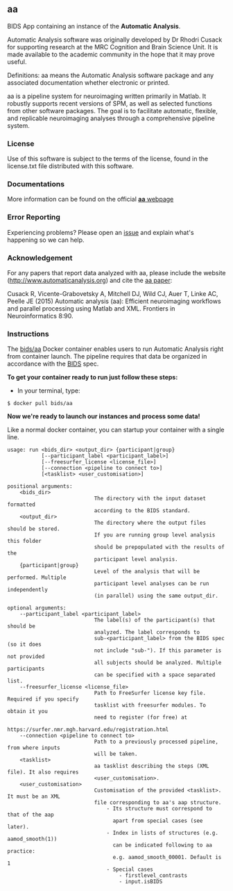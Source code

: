 ## aa
BIDS App containing an instance of the **Automatic Analysis**.

Automatic Analysis software was originally developed by Dr Rhodri Cusack
for supporting research at the MRC Cognition and Brain Science Unit. It
is made available to the academic community in the hope that it may
prove useful.

Definitions: aa means the Automatic Analysis software package and any
associated documentation whether electronic or printed.

aa is a pipeline system for neuroimaging written primarily in Matlab. It
robustly supports recent versions of SPM, as well as selected functions
from other software packages. The goal is to facilitate automatic,
flexible, and replicable neuroimaging analyses through a comprehensive
pipeline system.

### License
Use of this software is subject to the terms of the license, found in
the license.txt file distributed with this software.

### Documentations
More information can be found on the official [**aa** webpage](http://www.automaticanalysis.org)

### Error Reporting
Experiencing problems? Please open an [issue](https://github.com/rhodricusack/automaticanalysis/issues/new) and explain what's happening so we can help.

### Acknowledgement
For any papers that report data analyzed with aa, please include the
website (http://www.automaticanalysis.org) and cite the [aa paper](http://dx.doi.org/10.3389/fninf.2014.00090):

Cusack R, Vicente-Grabovetsky A, Mitchell DJ, Wild CJ, Auer T, Linke AC,
Peelle JE (2015) Automatic analysis (aa): Efficient neuroimaging
workflows and parallel processing using Matlab and XML. Frontiers in
Neuroinformatics 8:90.

### Instructions

The [bids/aa](https://hub.docker.com/r/bids/aa/) Docker container enables users to run Automatic Analysis right from container launch. The pipeline requires that data be organized in accordance with the [BIDS](http://bids.neuroimaging.io) spec.

**To get your container ready to run just follow these steps:**

- In your terminal, type:
```{bash}
$ docker pull bids/aa
```

**Now we're ready to launch our instances and process some data!**

Like a normal docker container, you can startup your container with a single line.

    usage: run <bids_dir> <output_dir> {participant|group}
               [--participant_label <participant_label>]
               [--freesurfer_license <license_file>]
               [--connection <pipeline to connect to>]
               [<tasklist> <user_customisation>]

    positional arguments:
        <bids_dir>
                                The directory with the input dataset formatted
                                according to the BIDS standard.
        <output_dir>
                                The directory where the output files should be stored.
                                If you are running group level analysis this folder
                                should be prepopulated with the results of the
                                participant level analysis.
        {participant|group}
                                Level of the analysis that will be performed. Multiple
                                participant level analyses can be run independently
                                (in parallel) using the same output_dir.

    optional arguments:
        --participant_label <participant_label>
                                The label(s) of the participant(s) that should be
                                analyzed. The label corresponds to
                                sub-<participant_label> from the BIDS spec (so it does
                                not include "sub-"). If this parameter is not provided
                                all subjects should be analyzed. Multiple participants
                                can be specified with a space separated list.
        --freesurfer_license <license_file>
                                Path to FreeSurfer license key file. Required if you specify
                                tasklist with freesurfer modules. To obtain it you
                                need to register (for free) at
                                https://surfer.nmr.mgh.harvard.edu/registration.html
        --connection <pipeline to connect to>
                                Path to a previously processed pipeline, from where inputs
                                will be taken.
        <tasklist>
                                aa tasklist describing the steps (XML file). It also requires
                                <user_customisation>.
        <user_customisation>
                                Customisation of the provided <tasklist>. It must be an XML
                                file corresponding to aa's aap structure.
                                    - Its structure must correspond to that of the aap
                                      apart from special cases (see later).
                                    - Index in lists of structures (e.g. aamod_smooth(1))
                                      can be indicated following to aa practice:
                                      e.g. aamod_smooth_00001. Default is 1
                                    - Special cases
                                        - firstlevel_contrasts
                                        - input.isBIDS
